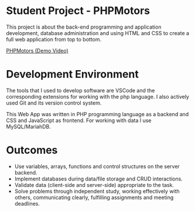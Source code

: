 # Student Project - PHPMotors

This project is about the back-end programming and application development, database administration and using HTML and CSS to create a full web application from top to bottom.

[PHPMotors (Demo Video)](https://youtu.be/jRyPqxqTq0U)

# Development Environment

The tools that I used to develop software are VSCode and the corresponding extensions for working with the php language. I also actively used Git and its version control system.

This Web App was written in PHP programming language as a backend and CSS and JavaScript as frontend. For working with data I use MySQL/MariahDB.

# Outcomes

* Use variables, arrays, functions and control structures on the server backend.
* Implement databases during data/file storage and CRUD interactions.
* Validate data (client-side and server-side) appropriate to the task.
* Solve problems through independent study, working effectively with others, communicating clearly, fulfilling assignments and meeting deadlines.
